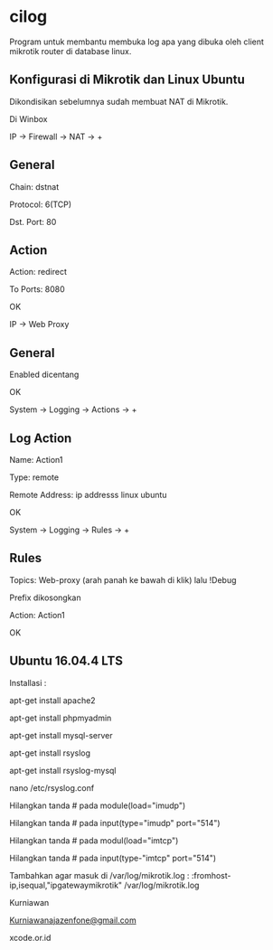 # cilog
Program untuk membantu membuka log apa yang dibuka oleh client mikrotik router di database linux.

Konfigurasi di Mikrotik dan Linux Ubuntu
----------------------------------------

Dikondisikan sebelumnya sudah membuat NAT di Mikrotik. 

Di Winbox

IP -> Firewall -> NAT -> +

General
-------
Chain: dstnat

Protocol: 6(TCP)

Dst. Port: 80

Action
------

Action: redirect

To Ports: 8080

OK

IP -> Web Proxy

General
-------
Enabled dicentang 

OK

System -> Logging -> Actions -> +

Log Action
---------- 

Name: Action1

Type: remote

Remote Address: ip addresss linux ubuntu

OK

System -> Logging -> Rules -> +

Rules
----- 

Topics: Web-proxy (arah panah ke bawah di klik) lalu !Debug
        
Prefix dikosongkan

Action: Action1

OK

Ubuntu 16.04.4 LTS
------------------

Installasi :

apt-get install apache2

apt-get install phpmyadmin

apt-get install mysql-server

apt-get install rsyslog

apt-get install rsyslog-mysql

nano /etc/rsyslog.conf

Hilangkan tanda # pada module(load="imudp")

Hilangkan tanda # pada input(type="imudp" port="514")

Hilangkan tanda # pada modul(load="imtcp")

Hilangkan tanda # pada input(type-"imtcp" port="514")

Tambahkan agar masuk di /var/log/mikrotik.log : :fromhost-ip,isequal,"ipgatewaymikrotik" /var/log/mikrotik.log

Kurniawan

Kurniawanajazenfone@gmail.com

xcode.or.id
